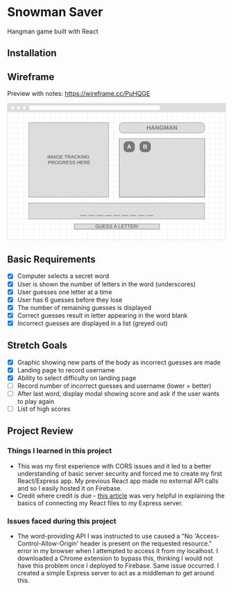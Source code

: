 # Snowman Saver
Hangman game built with React

## Installation


## Wireframe
Preview with notes: https://wireframe.cc/PuHQGE

![desktop mockup](docs/img/mockup_desktop.png)

## Basic Requirements
- [X] Computer selects a secret word
- [X] User is shown the number of letters in the word (underscores)
- [X] User guesses one letter at a time
- [X] User has 6 guesses before they lose
- [X] The number of remaining guesses is displayed
- [X] Correct guesses result in letter appearing in the word blank
- [X] Incorrect guesses are displayed in a list (greyed out)

## Stretch Goals
- [X] Graphic showing new parts of the body as incorrect guesses are made
- [X] Landing page to record username
- [X] Ability to select difficulty on landing page
- [ ] Record number of incorrect guesses and username (lower = better)
- [ ] After last word, display modal showing score and ask if the user wants to play again
- [ ] List of high scores

## Project Review
### Things I learned in this project
- This was my first experience with CORS issues and it led to a better understanding of basic server security and forced me to create my first React/Express app. My previous React app made no external API calls and so I easily hosted it on Firebase.
- Credit where credit is due - [this article](https://medium.com/byte-sized-react/hosting-react-and-a-rest-api-with-express-28f7ba5a4cc4) was very helpful in explaining the basics of connecting my React files to my Express server.

### Issues faced during this project
- The word-providing API I was instructed to use caused a "No 'Access-Control-Allow-Origin' header is present on the requested resource." error in my browser when I attempted to access it from my localhost. I downloaded a Chrome extension to bypass this, thinking I would not have this problem once I deployed to Firebase. Same issue occurred. I created a simple Express server to act as a middleman to get around this. 